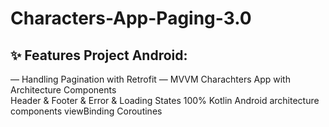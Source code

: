 # Characters-App-Paging-3.0
##  ✨ Features Project Android:
— Handling Pagination with Retrofit 
— MVVM Charachters App with Architecture Components  
Header & Footer & Error & Loading States 
100% Kotlin
Android architecture components
viewBinding
Coroutines
